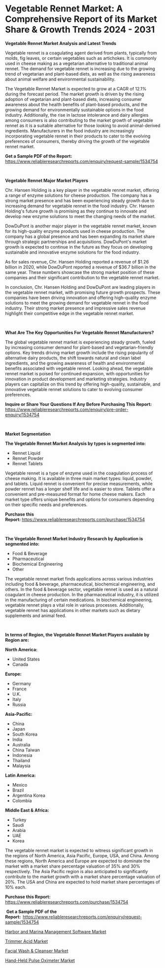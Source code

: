 <p><h1>Vegetable Rennet Market: A Comprehensive Report of its Market Share & Growth Trends 2024 - 2031</h1></p><p><strong>Vegetable Rennet Market Analysis and Latest Trends</strong></p>
<p><p>Vegetable rennet is a coagulating agent derived from plants, typically from molds, fig leaves, or certain vegetables such as artichokes. It is commonly used in cheese making as a vegetarian alternative to traditional animal rennet. The demand for vegetable rennet is increasing due to the growing trend of vegetarian and plant-based diets, as well as the rising awareness about animal welfare and environmental sustainability.</p><p>The Vegetable Rennet Market is expected to grow at a CAGR of 12.1% during the forecast period. The market growth is driven by the rising adoption of vegetarian and plant-based diets, increasing consumer awareness about the health benefits of plant-based products, and the growing demand for environmentally sustainable options in the food industry. Additionally, the rise in lactose intolerance and dairy allergies among consumers is also contributing to the market growth of vegetable rennet as it is a suitable alternative for those looking to avoid animal-derived ingredients. Manufacturers in the food industry are increasingly incorporating vegetable rennet in their products to cater to the evolving preferences of consumers, thereby driving the growth of the vegetable rennet market.</p></p>
<p><strong>Get a Sample PDF of the Report:&nbsp;</strong> <a href="https://www.reliableresearchreports.com/enquiry/request-sample/1534754">https://www.reliableresearchreports.com/enquiry/request-sample/1534754</a></p>
<p>&nbsp;</p>
<p><strong>Vegetable Rennet Major Market Players</strong></p>
<p><p>Chr. Hansen Holding is a key player in the vegetable rennet market, offering a range of enzyme solutions for cheese production. The company has a strong market presence and has been experiencing steady growth due to increasing demand for vegetable rennet in the food industry. Chr. Hansen Holding's future growth is promising as they continue to innovate and develop new enzyme solutions to meet the changing needs of the market.</p><p>DowDuPont is another major player in the vegetable rennet market, known for its high-quality enzyme products used in cheese production. The company has a global presence and has been expanding its market share through strategic partnerships and acquisitions. DowDuPont's market growth is expected to continue in the future as they focus on developing sustainable and innovative enzyme solutions for the food industry.</p><p>As for sales revenue, Chr. Hansen Holding reported a revenue of $1.26 billion in 2020, while DowDuPont reported a revenue of $36.7 billion in the same year. These numbers showcase the strong market position of these companies and their significant contribution to the vegetable rennet market.</p><p>In conclusion, Chr. Hansen Holding and DowDuPont are leading players in the vegetable rennet market, with promising future growth prospects. These companies have been driving innovation and offering high-quality enzyme solutions to meet the growing demand for vegetable rennet in the food industry. Their strong market presence and impressive sales revenue highlight their competitive edge in the vegetable rennet market.</p></p>
<p>&nbsp;</p>
<p><strong>What Are The Key Opportunities For Vegetable Rennet Manufacturers?</strong></p>
<p><p>The global vegetable rennet market is experiencing steady growth, fueled by increasing consumer demand for plant-based and vegetarian-friendly options. Key trends driving market growth include the rising popularity of alternative dairy products, the shift towards natural and clean label ingredients, and the growing awareness of health and environmental benefits associated with vegetable rennet. Looking ahead, the vegetable rennet market is poised for continued expansion, with opportunities for innovation in product development and marketing strategies. Industry players can capitalize on this trend by offering high-quality, sustainable, and innovative vegetable rennet solutions to cater to evolving consumer preferences.</p></p>
<p><strong>Inquire or Share Your Questions If Any Before Purchasing This Report:</strong> <a href="https://www.reliableresearchreports.com/enquiry/pre-order-enquiry/1534754">https://www.reliableresearchreports.com/enquiry/pre-order-enquiry/1534754</a></p>
<p>&nbsp;</p>
<p><strong>Market Segmentation</strong></p>
<p><strong>The Vegetable Rennet Market Analysis by types is segmented into:</strong></p>
<p><ul><li>Rennet Liquid</li><li>Rennet Powder</li><li>Rennet Tablets</li></ul></p>
<p><p>Vegetable rennet is a type of enzyme used in the coagulation process of cheese making. It is available in three main market types: liquid, powder, and tablets. Liquid rennet is convenient for precise measurements, while powder rennet has a longer shelf life and is easier to store. Tablets offer a convenient and pre-measured format for home cheese makers. Each market type offers unique benefits and options for consumers depending on their specific needs and preferences.</p></p>
<p><strong>Purchase this Report:&nbsp;</strong><a href="https://www.reliableresearchreports.com/purchase/1534754">https://www.reliableresearchreports.com/purchase/1534754</a></p>
<p>&nbsp;</p>
<p><strong>The Vegetable Rennet Market Industry Research by Application is segmented into:</strong></p>
<p><ul><li>Food & Beverage</li><li>Pharmaceutical</li><li>Biochemical Engineering</li><li>Other</li></ul></p>
<p><p>The vegetable rennet market finds applications across various industries including food & beverage, pharmaceutical, biochemical engineering, and others. In the food & beverage sector, vegetable rennet is used as a natural coagulant in cheese production. In the pharmaceutical industry, it is utilized in the manufacturing of certain medications. In biochemical engineering, vegetable rennet plays a vital role in various processes. Additionally, vegetable rennet has applications in other markets such as dietary supplements and animal feed.</p></p>
<p>&nbsp;</p>
<p><strong>In terms of Region, the Vegetable Rennet Market Players available by Region are:</strong></p>
<p>
    <p> <strong> North America: </strong>
        <ul>
            <li>United States</li>
            <li>Canada</li>
        </ul>
        </p> 
    <p> <strong> Europe: </strong>
        <ul>
            <li>Germany</li>
            <li>France</li>
            <li>U.K.</li>
            <li>Italy</li>
            <li>Russia</li>
        </ul>
        </p> 
    <p> <strong> Asia-Pacific: </strong>
        <ul>
            <li>China</li>
            <li>Japan</li>
            <li>South Korea</li>
            <li>India</li>
            <li>Australia</li>
            <li>China Taiwan</li>
            <li>Indonesia</li>
            <li>Thailand</li>
            <li>Malaysia</li>
        </ul>
        </p> 
    <p> <strong> Latin America: </strong>
        <ul>
            <li>Mexico</li>
            <li>Brazil</li>
            <li>Argentina Korea</li>
            <li>Colombia</li>
        </ul>
        </p> 
    <p> <strong> Middle East & Africa: </strong>
        <ul>
            <li>Turkey</li>
            <li>Saudi</li>
            <li>Arabia</li>
            <li>UAE</li>
            <li>Korea</li>
        </ul>
    </p>
    </p>
<p><p>The vegetable rennet market is expected to witness significant growth in the regions of North America, Asia Pacific, Europe, USA, and China. Among these regions, North America and Europe are expected to dominate the market with a market share percentage valuation of 35% and 30% respectively. The Asia Pacific region is also anticipated to significantly contribute to the market growth with a market share percentage valuation of 20%. The USA and China are expected to hold market share percentages of 10% each.</p></p>
<p><strong>Purchase this Report: </strong><a href="https://www.reliableresearchreports.com/purchase/1534754">https://www.reliableresearchreports.com/purchase/1534754</a></p>
<p>&nbsp;<strong>Get a Sample PDF of the Report:&nbsp;&nbsp;</strong><a href="https://www.reliableresearchreports.com/enquiry/request-sample/1534754">https://www.reliableresearchreports.com/enquiry/request-sample/1534754</a></p>
<p><strong></strong></p>
<p><p><a href="https://view.publitas.com/reportprime-1/harbor-and-marina-management-software-market-share-market-new-trends-analysis-report-by-type-by-application-by-end-use-by-region-and-segment-forecasts-2023-2030/">Harbor and Marina Management Software Market</a></p><p><a href="https://zircon-bluebell-299.notion.site/Trimmer-Acid-Market-Provides-a-Comprehensive-Analysis-Including-a-Macro-Overview-of-the-Market-as-we-cb71cda29e30406eb51bf8364e2bd425">Trimmer Acid Market</a></p><p><a href="https://view.publitas.com/reportprime-1/facial-wash-cleanser-market-provides-detailed-segmentation-of-this-market-based-on-type-application-and-region-and-forecast-for-the-period-from-2023-2030/">Facial Wash & Cleanser Market</a></p><p><a href="https://view.publitas.com/reportprime-1/hand-held-pulse-oximeter-market-offers-provide-insightful-data-for-the-time-period-from-2023-to-2030-and-also-provide-analysis-based-on-application-type-and-region/">Hand-Held Pulse Oximeter Market</a></p></p>